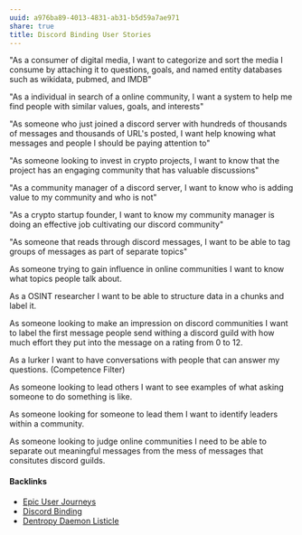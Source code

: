 ```yaml
---
uuid: a976ba89-4013-4831-ab31-b5d59a7ae971
share: true
title: Discord Binding User Stories
---
```

"As a consumer of digital media, I want to categorize and sort the media I consume by attaching it to questions, goals, and named entity databases such as wikidata, pubmed, and IMDB"

"As a individual in search of a online community, I want a system to help me find people with similar values, goals, and interests"

"As someone who just joined a discord server with hundreds of thousands of messages and thousands of URL's posted, I want help knowing what messages and people I should be paying attention to"

"As someone looking to invest in crypto projects, I want to know that the project has an engaging community that has valuable discussions"

"As a community manager of a discord server, I want to know who is adding value to my community and who is not"

"As a crypto startup founder, I want to know my community manager is doing an effective job cultivating our discord community"

"As someone that reads through discord messages, I want to be able to tag groups of messages as part of separate topics"

As someone trying to gain influence in online communities I want to know what topics people talk about.

As a OSINT researcher I want to be able to structure data in a chunks and label it.

As someone looking to make an impression on discord communities I want to label the first message people send withing a discord guild with how much effort they put into the message on a rating from 0 to 12.

As a lurker I want to have conversations with people that can answer my questions. (Competence Filter)

As someone looking to lead others I want to see examples of what asking someone to do something is like.

As someone looking for someone to lead them I want to identify leaders within a community.

As someone looking to judge online communities I need to be able to separate out meaningful messages from the mess of messages that consitutes discord guilds.


#### Backlinks

* [Epic User Journeys](/c81f0da9-8d82-4176-8458-cfb3d06924c4)
* [Discord Binding](/1c376bfd-75ef-4c0d-9e23-3680653de55f)
* [Dentropy Daemon Listicle](/15c66694-3dc9-4115-afb8-887a6e52ffea)